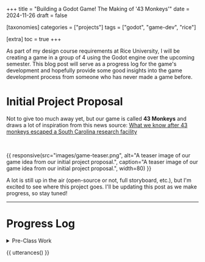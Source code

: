 +++
title = "Building a Godot Game! The Making of '43 Monkeys'"
date = 2024-11-26
draft = false

[taxonomies]
categories = ["projects"]
tags = ["godot", "game-dev", "rice"]

[extra]
toc = true
+++

As part of my design course requirements at Rice University, I will be creating
a game in a group of 4 using the Godot engine over the upcoming semester. This
blog post will serve as a progress log for the game's development and hopefully
provide some good insights into the game development process from someone who
has never made a game before.

<!-- more -->

# Initial Project Proposal

Not to give too much away yet, but our game is called **43 Monkeys** and draws
a lot of inspiration from this news source:
[What we know after 43 monkeys escaped a South Carolina research facility](https://www.cbsnews.com/news/south-carolina-escaped-monkeys-what-we-know/)

<br>

{{ responsive(src="images/game-teaser.png",
alt="A teaser image of our game idea from our initial project proposal.",
caption="A teaser image of our game idea from our initial project proposal.",
width=80) }}

A lot is still up in the air (open-source or not, full storyboard, etc.), but
I'm excited to see where this project goes. I'll be updating this post as we
make progress, so stay tuned!

---

# Progress Log

<details>
<summary>Pre-Class Work</summary>

**Updates**

Before the class officially starts, we are taking time to familiarize ourselves
with the Godot engine and the basics of game development. My first thoughts on
working with GDScript is that it like a blend of Python and TypeScript, which is
pretty cool. I'm excited to see how it works in practice. I've also been watching
some tutorials on the Godot engine and game development in general to get a feel
for the process.

As of now, we have basic character sprites and background tiles ready to go. We
are also working getting a basic scene set up in Godot to start testing out
movement and interactions. Godot's [documentation](https://docs.godotengine.org/en/stable/index.html)
is very good and has been a great resource for getting started.

**Basic Movement**

{{ gif(
    sources=["videos/basic-movt.mp4"],
    width=40
)}}

**Helpful Tutorials**

{{ youtube(id="LOhfqjmasi0", width=70)}}

</details>

{{ utterances() }}
